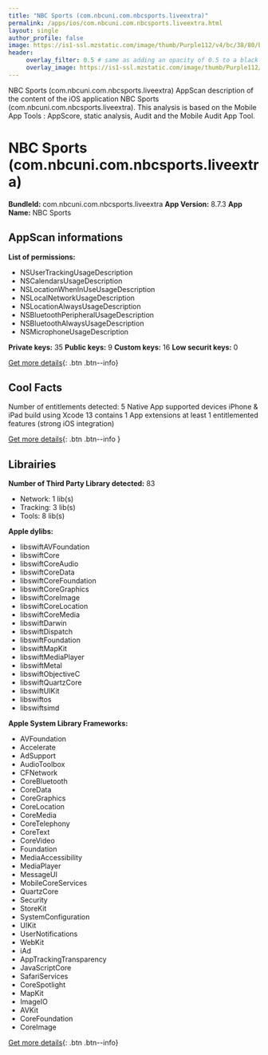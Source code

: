```yaml
---
title: "NBC Sports (com.nbcuni.com.nbcsports.liveextra)"
permalink: /apps/ios/com.nbcuni.com.nbcsports.liveextra.html
layout: single
author_profile: false
image: https://is1-ssl.mzstatic.com/image/thumb/Purple112/v4/bc/38/80/bc388007-d08c-c514-2fd7-a7a4e3785a87/AppIcon-0-0-1x_U007emarketing-0-0-0-6-0-0-sRGB-0-0-0-GLES2_U002c0-512MB-85-220-0-0.png/512x512bb.jpg
header: 
     overlay_filter: 0.5 # same as adding an opacity of 0.5 to a black background
     overlay_image: https://is1-ssl.mzstatic.com/image/thumb/Purple112/v4/bc/38/80/bc388007-d08c-c514-2fd7-a7a4e3785a87/AppIcon-0-0-1x_U007emarketing-0-0-0-6-0-0-sRGB-0-0-0-GLES2_U002c0-512MB-85-220-0-0.png/512x512bb.jpg
---
```

NBC Sports (com.nbcuni.com.nbcsports.liveextra) AppScan description of the content of the iOS application NBC Sports (com.nbcuni.com.nbcsports.liveextra). This analysis is based on the Mobile App Tools : AppScore, static analysis, Audit and the Mobile Audit App Tool.

# NBC Sports (com.nbcuni.com.nbcsports.liveextra)

**BundleId:** com.nbcuni.com.nbcsports.liveextra
**App Version:** 8.7.3
**App Name:** NBC Sports


## AppScan informations 

**List of permissions:** 
- NSUserTrackingUsageDescription
- NSCalendarsUsageDescription
- NSLocationWhenInUseUsageDescription
- NSLocalNetworkUsageDescription
- NSLocationAlwaysUsageDescription
- NSBluetoothPeripheralUsageDescription
- NSBluetoothAlwaysUsageDescription
- NSMicrophoneUsageDescription
  
  
**Private keys:** 35
**Public keys:** 9
**Custom keys:** 16
**Low securit keys:** 0
  
[Get more details](/pricing.html){: .btn .btn--info}

## Cool Facts

Number of entitlements detected: 5
Native App
supported devices iPhone & iPad
build using Xcode 13
contains 1 App extensions
at least 1 entitlemented features (strong iOS integration)
  
[Get more details](/pricing.html){: .btn .btn--info }

## Librairies 
**Number of Third Party Library detected:** 83
- Network: 1 lib(s)
- Tracking: 3 lib(s)
- Tools: 8 lib(s)


**Apple dylibs:**
- libswiftAVFoundation
- libswiftCore
- libswiftCoreAudio
- libswiftCoreData
- libswiftCoreFoundation
- libswiftCoreGraphics
- libswiftCoreImage
- libswiftCoreLocation
- libswiftCoreMedia
- libswiftDarwin
- libswiftDispatch
- libswiftFoundation
- libswiftMapKit
- libswiftMediaPlayer
- libswiftMetal
- libswiftObjectiveC
- libswiftQuartzCore
- libswiftUIKit
- libswiftos
- libswiftsimd


**Apple System Library Frameworks:**
- AVFoundation
- Accelerate
- AdSupport
- AudioToolbox
- CFNetwork
- CoreBluetooth
- CoreData
- CoreGraphics
- CoreLocation
- CoreMedia
- CoreTelephony
- CoreText
- CoreVideo
- Foundation
- MediaAccessibility
- MediaPlayer
- MessageUI
- MobileCoreServices
- QuartzCore
- Security
- StoreKit
- SystemConfiguration
- UIKit
- UserNotifications
- WebKit
- iAd
- AppTrackingTransparency
- JavaScriptCore
- SafariServices
- CoreSpotlight
- MapKit
- ImageIO
- AVKit
- CoreFoundation
- CoreImage


  
[Get more details](/pricing.html){: .btn .btn--info}

